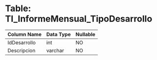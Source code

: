 # Table: TI_InformeMensual_TipoDesarrollo

| Column Name | Data Type | Nullable |
|-------------|-----------|----------|
| IdDesarrollo | int | NO |
| Descripcion | varchar | NO |
